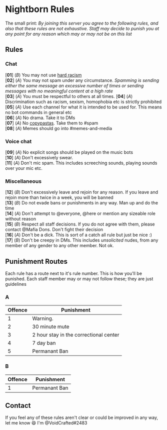 # Nightborn Rules
The small print: *By joining this server you agree to the following rules, and also that these rules are not exhaustive. Staff may decide to punish you at any point for any reason which may or may not be on this list*

## Rules
### Chat
[**01**] \(*B*\) You may not use [hard racism](https://www.urbandictionary.com/define.php?term=the%20hard%20r)  
[**02**] \(*A*\) You may not spam under any circumstance. *Spamming is sending either the same message an excessive number of times or sending messages with no meaningful content at a high rate*  
[**03**] \(*A*\) You must be respectful to others at all times.
[**04**] \(*A*\) Discrimination such as racism, sexism, homophobia etc is strictly prohibited  
[**05**] \(*A*\) Use each channel for what it is intended to be used for. This means no bot commands in general etc  
[**06**] \(*A*\) No drama. Take it to DMs  
[**07**] \(*A*\) No [copypastas](https://www.urbandictionary.com/define.php?term=copypasta). Take them to #spam  
[**08**] \(*A*\) Memes should go into #memes-and-media
### Voice chat
[**09**] \(*A*\) No explicit songs should be played on the music bots  
[**10**] \(*A*\) Don't excessively swear.  
[**11**] \(*A*\) Don't mic spam. This includes screeching sounds, playing sounds over your mic etc.
### Miscellaneous
[**12**] \(*B*\) Don't excessively leave and rejoin for any reason. If you leave and rejoin more than twice in a week, you will be banned  
[**13**] \(*B*\) Do not evade bans or punishments in any way. Man up and do the time  
[**14**] \(*A*\) Don't attempt to @everyone, @here or mention any sizeable role without reason  
[**15**] \(*B*\) Respect all staff decisions. If you do not agree with them, please contact @Mafia Dons. Don't fight their decision  
[**16**] \(*A*\) Don't be a dick. This is sort of a catch all rule but just be nice :)  
[**17**] \(*B*\) Don't be creepy in DMs. This includes *unsolicited* nudes, from any member of any gender to any other member. Not ok.
## Punishment Routes
Each rule has a route next to it's rule number. This is how you'll be punished. Each staff member may or may not follow these; they are just guidelines
### A
| Offence | Punishment |
| --- | --- |
| 1 | Warning. |
| 2 | 30 minute mute |
| 3 | 2 hour stay in the correctional center |
| 4 | 7 day ban |
| 5 | Permanant Ban |

### B
| Offence | Punishment |
| --- | --- |
| 1 | Permanant Ban |

## Contact
If you feel any of these rules aren't clear or could be improved in any way, let me know :smile: I'm @VoidCrafted#2483
